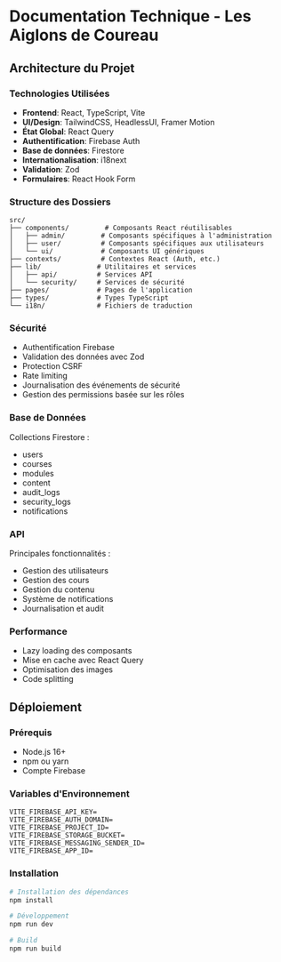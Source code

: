 # Documentation Technique - Les Aiglons de Coureau

## Architecture du Projet

### Technologies Utilisées
- **Frontend**: React, TypeScript, Vite
- **UI/Design**: TailwindCSS, HeadlessUI, Framer Motion
- **État Global**: React Query
- **Authentification**: Firebase Auth
- **Base de données**: Firestore
- **Internationalisation**: i18next
- **Validation**: Zod
- **Formulaires**: React Hook Form

### Structure des Dossiers
```
src/
├── components/         # Composants React réutilisables
│   ├── admin/         # Composants spécifiques à l'administration
│   ├── user/          # Composants spécifiques aux utilisateurs
│   └── ui/            # Composants UI génériques
├── contexts/          # Contextes React (Auth, etc.)
├── lib/              # Utilitaires et services
│   ├── api/          # Services API
│   └── security/     # Services de sécurité
├── pages/            # Pages de l'application
├── types/            # Types TypeScript
└── i18n/             # Fichiers de traduction
```

### Sécurité
- Authentification Firebase
- Validation des données avec Zod
- Protection CSRF
- Rate limiting
- Journalisation des événements de sécurité
- Gestion des permissions basée sur les rôles

### Base de Données
Collections Firestore :
- users
- courses
- modules
- content
- audit_logs
- security_logs
- notifications

### API
Principales fonctionnalités :
- Gestion des utilisateurs
- Gestion des cours
- Gestion du contenu
- Système de notifications
- Journalisation et audit

### Performance
- Lazy loading des composants
- Mise en cache avec React Query
- Optimisation des images
- Code splitting

## Déploiement

### Prérequis
- Node.js 16+
- npm ou yarn
- Compte Firebase

### Variables d'Environnement
```env
VITE_FIREBASE_API_KEY=
VITE_FIREBASE_AUTH_DOMAIN=
VITE_FIREBASE_PROJECT_ID=
VITE_FIREBASE_STORAGE_BUCKET=
VITE_FIREBASE_MESSAGING_SENDER_ID=
VITE_FIREBASE_APP_ID=
```

### Installation
```bash
# Installation des dépendances
npm install

# Développement
npm run dev

# Build
npm run build
```